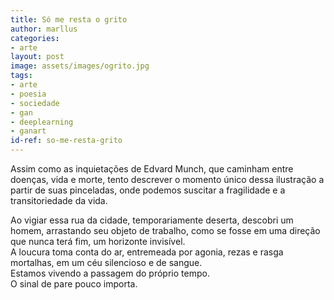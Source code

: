 ```yaml
---
title: Só me resta o grito
author: marllus
categories:
- arte
layout: post
image: assets/images/ogrito.jpg
tags:
- arte
- poesia
- sociedade
- gan
- deeplearning
- ganart
id-ref: so-me-resta-grito
---
```


Assim como as inquietações de Edvard Munch, que caminham entre doenças, vida e morte, tento descrever o momento único dessa ilustração a partir de suas pinceladas, onde podemos suscitar a fragilidade e a transitoriedade da vida.

Ao vigiar essa rua da cidade, temporariamente deserta, descobri um homem, arrastando seu objeto de trabalho, como se fosse em uma direção que nunca terá fim, um horizonte invisível.<br>
A loucura toma conta do ar, entremeada por agonia, rezas e rasga mortalhas, em um céu silencioso e de sangue.<br>
Estamos vivendo a passagem do próprio tempo.<br>
O sinal de pare pouco importa.<br>
